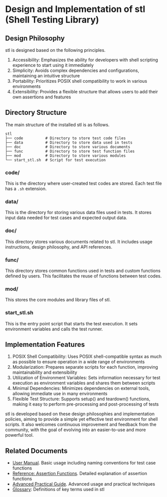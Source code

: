 # Design and Implementation of stl (Shell Testing Library)

## Design Philosophy

stl is designed based on the following principles.

1. Accessibility: Emphasizes the ability for developers with shell scripting experience to start using it immediately
2. Simplicity: Avoids complex dependencies and configurations, maintaining an intuitive structure
3. Portability: Prioritizes POSIX shell compatibility to work in various environments
4. Extensibility: Provides a flexible structure that allows users to add their own assertions and features

## Directory Structure

The main structure of the installed stl is as follows.

```
stl
├── code          # Directory to store test code files
├── data          # Directory to store data used in tests
├── doc           # Directory to store various documents
├── func          # Directory to store test function files
├── mod           # Directory to store various modules
└── start_stl.sh  # Script for test execution
```

### code/

This is the directory where user-created test codes are stored.
Each test file has a `.sh` extension.

### data/

This is the directory for storing various data files used in tests.
It stores input data needed for test cases and expected output data.

### doc/

This directory stores various documents related to stl.
It includes usage instructions, design philosophy, and API references.

### func/

This directory stores common functions used in tests and custom functions defined by users.
This facilitates the reuse of functions between test codes.

### mod/

This stores the core modules and library files of stl.

### start_stl.sh

This is the entry point script that starts the test execution.
It sets environment variables and calls the test runner.

## Implementation Features

1. POSIX Shell Compatibility: Uses POSIX shell-compatible syntax as much as possible to ensure operation in a wide range of environments
2. Modularization: Prepares separate scripts for each function, improving maintainability and extensibility
3. Utilization of Environment Variables: Sets information necessary for test execution as environment variables and shares them between scripts
4. Minimal Dependencies: Minimizes dependencies on external tools, allowing immediate use in many environments
5. Flexible Test Structure: Supports setup() and teardown() functions, making it easy to perform pre-processing and post-processing of tests

stl is developed based on these design philosophies and implementation policies, aiming to provide a simple yet effective test environment for shell scripts.
It also welcomes continuous improvement and feedback from the community, with the goal of evolving into an easier-to-use and more powerful tool.

## Related Documents

- [User Manual](user_manual.md). Basic usage including naming conventions for test case functions
- [Reference: Assertion Functions](reference_assertion_functions.md). Detailed explanation of assertion functions
- [Advanced Practical Guide](advanced_practical_guide.md). Advanced usage and practical techniques
- [Glossary](glossary.md): Definitions of key terms used in stl

